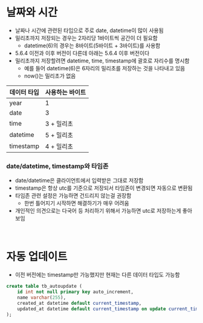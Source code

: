 # 날짜와 시간

- 날짜나 시간에 관련된 타입으로 주로 date, datetime이 많이 사용됨
- 밀리초까지 저장되는 경우는 2자리당 1바이트씩 공간이 더 필요함
  - datetime(6)의 경우는 8바이트(5바이트 + 3바이트)를 사용함
- 5.6.4 이전과 이후 버전이 다른데 아래는 5.6.4 이후 버전이다
- 밀리초까지 저장할려면 datetime, time, timestamp에 괄호로 자리수를 명시함
  - 예를 들어 datetime(6)은 6자리의 밀리초를 저장하는 것을 나타내고 있음
  - now()는 밀리초가 없음

| 데이터 타입 | 사용하는 바이트 |
| ----------- | --------------- |
| year        | 1               |
| date        | 3               |
| time        | 3 + 밀리초      |
| datetime    | 5 + 밀리초      |
| timestamp   | 4 + 밀리초      |

### date/datetime, timestamp와 타임존

- date/datetime은 클라이언트에서 입력받은 그대로 저장함
- timestamp은 항상 utc를 기준으로 저장되서 타임존이 변경되면 자동으로 변환됨
- 타임존 관련 설정은 가능하면 건드리지 않는걸 권장함
  - 한번 틀어지기 시작하면 해결하기가 매우 어려움
- 개인적인 의견으로는 다국어 등 처리하기 위해서 가능하면 utc로 저장하는게 좋아보임

<br>

# 자동 업데이트

- 이전 버전에는 timestamp만 가능했지만 현재는 다른 데이터 타입도 가능함

```sql
create table tb_autoupdate (
	id int not null primary key auto_increment,
	name varchar(255),
	created_at datetime default current_timestamp,
	updated_at datetime default current_timestamp on update current_timestamp
);
```
